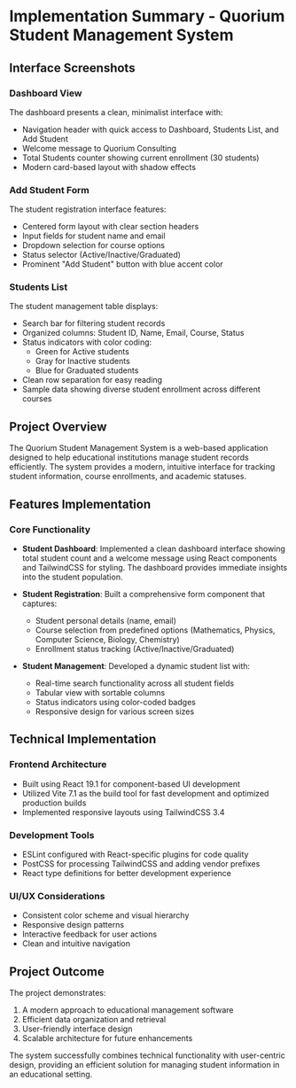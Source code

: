 # Implementation Summary - Quorium Student Management System

## Interface Screenshots

### Dashboard View
The dashboard presents a clean, minimalist interface with:
- Navigation header with quick access to Dashboard, Students List, and Add Student
- Welcome message to Quorium Consulting
- Total Students counter showing current enrollment (30 students)
- Modern card-based layout with shadow effects

### Add Student Form
The student registration interface features:
- Centered form layout with clear section headers
- Input fields for student name and email
- Dropdown selection for course options
- Status selector (Active/Inactive/Graduated)
- Prominent "Add Student" button with blue accent color

### Students List
The student management table displays:
- Search bar for filtering student records
- Organized columns: Student ID, Name, Email, Course, Status
- Status indicators with color coding:
  - Green for Active students
  - Gray for Inactive students
  - Blue for Graduated students
- Clean row separation for easy reading
- Sample data showing diverse student enrollment across different courses

## Project Overview
The Quorium Student Management System is a web-based application designed to help educational institutions manage student records efficiently. The system provides a modern, intuitive interface for tracking student information, course enrollments, and academic statuses.

## Features Implementation

### Core Functionality
- **Student Dashboard**: Implemented a clean dashboard interface showing total student count and a welcome message using React components and TailwindCSS for styling. The dashboard provides immediate insights into the student population.

- **Student Registration**: Built a comprehensive form component that captures:
  - Student personal details (name, email)
  - Course selection from predefined options (Mathematics, Physics, Computer Science, Biology, Chemistry)
  - Enrollment status tracking (Active/Inactive/Graduated)

- **Student Management**: Developed a dynamic student list with:
  - Real-time search functionality across all student fields
  - Tabular view with sortable columns
  - Status indicators using color-coded badges
  - Responsive design for various screen sizes

## Technical Implementation

### Frontend Architecture
- Built using React 19.1 for component-based UI development
- Utilized Vite 7.1 as the build tool for fast development and optimized production builds
- Implemented responsive layouts using TailwindCSS 3.4

### Development Tools
- ESLint configured with React-specific plugins for code quality
- PostCSS for processing TailwindCSS and adding vendor prefixes
- React type definitions for better development experience

### UI/UX Considerations
- Consistent color scheme and visual hierarchy
- Responsive design patterns
- Interactive feedback for user actions
- Clean and intuitive navigation

## Project Outcome

The project demonstrates:
1. A modern approach to educational management software
2. Efficient data organization and retrieval
3. User-friendly interface design
4. Scalable architecture for future enhancements

The system successfully combines technical functionality with user-centric design, providing an efficient solution for managing student information in an educational setting.
